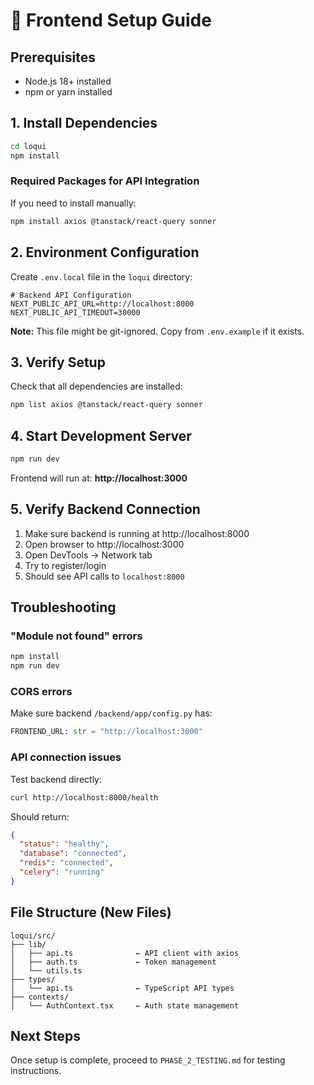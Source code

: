 # 🚀 Frontend Setup Guide

## Prerequisites

- Node.js 18+ installed
- npm or yarn installed

## 1. Install Dependencies

```bash
cd loqui
npm install
```

### Required Packages for API Integration

If you need to install manually:

```bash
npm install axios @tanstack/react-query sonner
```

## 2. Environment Configuration

Create `.env.local` file in the `loqui` directory:

```env
# Backend API Configuration
NEXT_PUBLIC_API_URL=http://localhost:8000
NEXT_PUBLIC_API_TIMEOUT=30000
```

**Note:** This file might be git-ignored. Copy from `.env.example` if it exists.

## 3. Verify Setup

Check that all dependencies are installed:

```bash
npm list axios @tanstack/react-query sonner
```

## 4. Start Development Server

```bash
npm run dev
```

Frontend will run at: **http://localhost:3000**

## 5. Verify Backend Connection

1. Make sure backend is running at http://localhost:8000
2. Open browser to http://localhost:3000
3. Open DevTools → Network tab
4. Try to register/login
5. Should see API calls to `localhost:8000`

## Troubleshooting

### "Module not found" errors

```bash
npm install
npm run dev
```

### CORS errors

Make sure backend `/backend/app/config.py` has:

```python
FRONTEND_URL: str = "http://localhost:3000"
```

### API connection issues

Test backend directly:

```bash
curl http://localhost:8000/health
```

Should return:

```json
{
  "status": "healthy",
  "database": "connected",
  "redis": "connected",
  "celery": "running"
}
```

## File Structure (New Files)

```
loqui/src/
├── lib/
│   ├── api.ts              ← API client with axios
│   ├── auth.ts             ← Token management
│   └── utils.ts
├── types/
│   └── api.ts              ← TypeScript API types
├── contexts/
│   └── AuthContext.tsx     ← Auth state management
```

## Next Steps

Once setup is complete, proceed to `PHASE_2_TESTING.md` for testing instructions.
